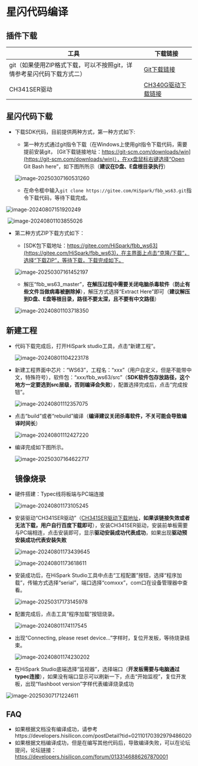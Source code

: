 # 星闪代码编译

##  插件下载

| 工具                                                         | 下载链接                                                     |
| ------------------------------------------------------------ | ------------------------------------------------------------ |
| git（如果使用ZIP格式下载，可以不按照git，详情参考星闪代码下载方式二） | [Git下载链接](https://git-scm.com/downloads/win)             |
| CH341SER驱动                                                 | [CH340G驱动下载链接](https://www.wch.cn/downloads/CH341SER_EXE.html) |

## 星闪代码下载

- 下载SDK代码，目前提供两种方式，第一种方式如下:

  - 第一种方式通过git指令下载（在Windows上使用git指令下载代码，需要提前安装git，  [Git下载链接地址：https://git-scm.com/downloads/win](https://git-scm.com/downloads/win)），在xx盘鼠标右键选择“Open Git Bash here”，如下图所所示（**建议在D盘、E盘根目录执行**）

  ![image-20250307160531260](../vendor/HiHope_NearLink_DK_WS63E_V03/doc/media/tools/image-20250307160531260.png)

  - 在命令框中输入`git clone https://gitee.com/HiSpark/fbb_ws63.git`指令下载代码，等待下载完成。

![image-20240807151920249](../vendor/HiHope_NearLink_DK_WS63E_V03/doc/media/tools/image-20240807151920249.png)

​			![image-20240801103855026](../vendor/HiHope_NearLink_DK_WS63E_V03/doc/media/tools/image-20240801103855026.png)

- 第二种方式ZIP下载方式如下：

  -  [SDK包下载地址：https://gitee.com/HiSpark/fbb_ws63](https://gitee.com/HiSpark/fbb_ws63)，在主界面上点击“克隆/下载”，选择“下载ZIP”，等待下载，下载完成如下。

    ![image-20250307161452197](../vendor/HiHope_NearLink_DK_WS63E_V03/doc/media/tools/image-20250307161452197.png)

  
  * 解压“fbb_ws63_master”，**在解压过程中需要关闭电脑杀毒软件**（**防止有些文件当做病毒被删除掉**），解压方式选择“Extract Here”即可（**建议解压到D盘、E盘等根目录，路径不要太深，且不要有中文路径**）
  
  ![image-20240801103718350](../vendor/HiHope_NearLink_DK_WS63E_V03/doc/media/tools/image-20240801103718350.png)
  
## 新建工程

* 代码下载完成后，打开HiSpark studio工具，点击“新建工程”。

  ![image-20240801104223178](../vendor/HiHope_NearLink_DK_WS63E_V03/doc/media/tools/image-20240801104223178.png)

* 新建工程界面中芯片：“WS63”，工程名：“xxx”（用户自定义，但是不能带中文，特殊符号），软件包：“xxx/fbb_ws63/src”（**SDK软件包存放路径，这个地方一定要选到src层级，否则编译会失败**），配置选择完成后，点击“完成按钮”。

  ![image-20240801112357075](../vendor/HiHope_NearLink_DK_WS63E_V03/doc/media/tools/image-20240801112357075.png)

* 点击“build”或者“rebuild”编译（**编译建议关闭杀毒软件，不关可能会导致编译时间长**）

  ![image-20240801112427220](../vendor/HiHope_NearLink_DK_WS63E_V03/doc/media/tools/image-20240801112427220.png)

* 编译完成如下图所示。

  ![image-20250307164622717](../vendor/HiHope_NearLink_DK_WS63E_V03/doc/media/tools/image-20250307164622717.png)

  ## 镜像烧录

- 硬件搭建：Typec线将板端与PC端连接

  ![image-20240801173105245](../vendor/HiHope_NearLink_DK_WS63E_V03/doc/media/tools/image-20240801173105245.png)

- 安装驱动“CH341SER驱动”（[CH341SER驱动下载地址](https://www.wch.cn/downloads/CH341SER_EXE.html)，**如果该链接失效或者无法下载，用户自行百度下载即可**），安装CH341SER驱动，安装前单板需要与PC端相连，点击安装即可，显示**驱动安装成功代表成功**，如果出现**驱动预安装成功代表安装失败**

    ![image-20240801173439645](../vendor/HiHope_NearLink_DK_WS63E_V03/doc/media/tools/image-20240801173439645.png)

    ![image-20240801173618611](../vendor/HiHope_NearLink_DK_WS63E_V03/doc/media/tools/image-20240801173618611.png)

- 安装成功后，在HiSpark Studio工具中点击“工程配置”按钮，选择“程序加载”，传输方式选择“serial”，端口选择“comxxx”，com口在设备管理器中查看。

    ![image-20250317173145978](../vendor/HiHope_NearLink_DK_WS63E_V03/doc/media/tools/image-20250317173145978.png)

- 配置完成后，点击工具“程序加载”按钮烧录。

    ![image-20240801174117545](../vendor/HiHope_NearLink_DK_WS63E_V03/doc/media/tools/image-20240801174117545.png)

- 出现“Connecting, please reset device...”字样时，复位开发板，等待烧录结束。

    ![image-20240801174230202](../vendor/HiHope_NearLink_DK_WS63E_V03/doc/media/tools/image-20240801174230202.png)

-  在HiSpark Studio底端选择“监视器”，选择端口（**开发板需要与电脑通过typec连接**），如果没有端口显示可以刷新一下，点击“开始监视”，复位开发板，出现“flashboot version”字样代表编译烧录成功

  ![image-20250307171224611](../vendor/HiHope_NearLink_DK_WS63E_V03/doc/media/tools/image-20250307171224611.png)

## FAQ
-  如果根据文档没有编译成功，请参考https://developers.hisilicon.com/postDetail?tid=02110170392979486020
-  如果根据文档编译成功，但是在编写其他代码后，导致编译失败，可以在论坛提问，论坛链接：https://developers.hisilicon.com/forum/0133146886267870001


​    

  

